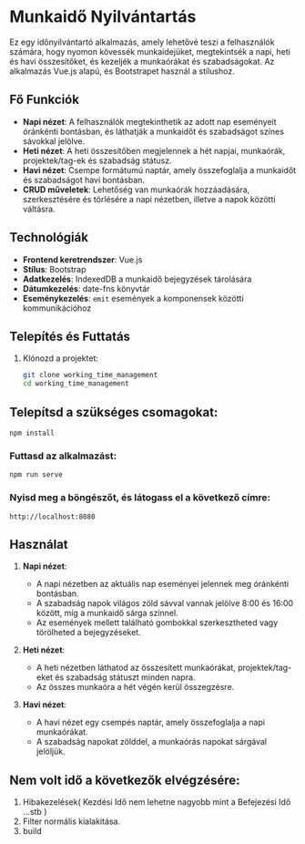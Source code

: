 # Munkaidő Nyilvántartás

Ez egy időnyilvántartó alkalmazás, amely lehetővé teszi a felhasználók számára, hogy nyomon kövessék munkaidejüket, megtekintsék a napi, heti és havi összesítőket, és kezeljék a munkaórákat és szabadságokat. Az alkalmazás Vue.js alapú, és Bootstrapet használ a stílushoz.

## Fő Funkciók

- **Napi nézet**: A felhasználók megtekinthetik az adott nap eseményeit óránkénti bontásban, és láthatják a munkaidőt és szabadságot színes sávokkal jelölve.
- **Heti nézet**: A heti összesítőben megjelennek a hét napjai, munkaórák, projektek/tag-ek és szabadság státusz.
- **Havi nézet**: Csempe formátumú naptár, amely összefoglalja a munkaidőt és szabadságot havi bontásban.
- **CRUD műveletek**: Lehetőség van munkaórák hozzáadására, szerkesztésére és törlésére a napi nézetben, illetve a napok közötti váltásra.

## Technológiák

- **Frontend keretrendszer**: Vue.js
- **Stílus**: Bootstrap
- **Adatkezelés**: IndexedDB a munkaidő bejegyzések tárolására
- **Dátumkezelés**: date-fns könyvtár
- **Eseménykezelés**: `emit` események a komponensek közötti kommunikációhoz

## Telepítés és Futtatás

1. Klónozd a projektet:
   ```bash
   git clone working_time_management
   cd working_time_management
   ```

## Telepítsd a szükséges csomagokat:

```
npm install
```

### Futtasd az alkalmazást:

```
npm run serve
```

### Nyisd meg a böngészőt, és látogass el a következő címre:

```
http://localhost:8080
```

## Használat

1.  **Napi nézet**:

    - A napi nézetben az aktuális nap eseményei jelennek meg óránkénti bontásban.
    - A szabadság napok világos zöld sávval vannak jelölve 8:00 és 16:00 között, míg a munkaidő sárga színnel.
    - Az események mellett található gombokkal szerkesztheted vagy törölheted a bejegyzéseket.

2.  **Heti nézet**:

    - A heti nézetben láthatod az összesített munkaórákat, projektek/tag-eket és szabadság státuszt minden napra.
    - Az összes munkaóra a hét végén kerül összegzésre.

3.  **Havi nézet**:

    - A havi nézet egy csempés naptár, amely összefoglalja a napi munkaórákat.
    - A szabadság napokat zölddel, a munkaórás napokat sárgával jelöljük.

## Nem volt idő a következők elvégzésére:

1. Hibakezelések( Kezdési Idő nem lehetne nagyobb mint a Befejezési Idő ...stb )
2. Filter normális kialakitása.
3. build
